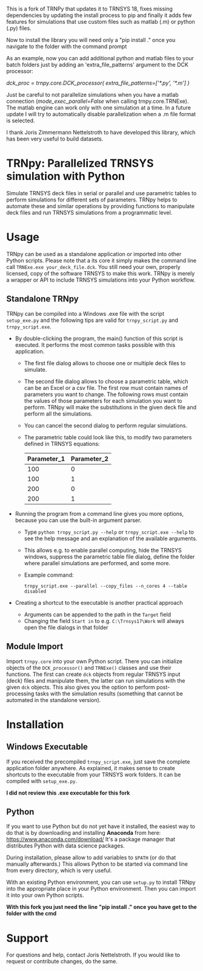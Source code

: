 This is a fork of TRNPy that updates it to TRNSYS 18, fixes missing dependencies 
by updating the install process to pip and finally it adds few features for 
simulations that use custom files such as matlab (.m) or python (.py) files.

Now to install the library you will need only a "pip install ." once you navigate 
to the folder with the command prompt

As an example, now you can add additional python and matlab files to your batch 
folders just by adding an 'extra_file_patterns' argument to the DCK processor:

_dck_proc = trnpy.core.DCK_processor(
        extra_file_patterns=['\*.py', '\*.m']
    )_

Just be careful to not parallelize simulations when you have a matlab connection 
(_mode_exec_parallel=False_ when calling trnpy.core.TRNExe).
The matlab engine can work only with one simulation at a time.
In a future update I will try to automatically disable parallelization when a
.m file format is selected.

I thank Joris Zimmermann Nettelstroth to have developed this library, which has 
been very useful to build datasets.

TRNpy: Parallelized TRNSYS simulation with Python
=================================================
Simulate TRNSYS deck files in serial or parallel and use parametric tables to
perform simulations for different sets of parameters. TRNpy helps to automate
these and similar operations by providing functions to manipulate deck files
and run TRNSYS simulations from a programmatic level.


Usage
=====
TRNpy can be used as a standalone application or imported into other Python
scripts. Please note that a its core it simply makes the command line call
`TRNExe.exe your_deck_file.dck`. You still need your own, properly licensed,
copy of the software TRNSYS to make this work. TRNpy is merely a wrapper
or API to include TRNSYS simulations into your Python workflow.

Standalone TRNpy
----------------
TRNpy can be compiled into a Windows .exe file with the script `setup_exe.py`
and the following tips are valid for `trnpy_script.py` and `trnpy_script.exe`.

* By double-clicking the program, the main() function of this script is
  executed. It performs the most common tasks possible with this application.

    * The first file dialog allows to choose one or multiple deck files to
      simulate.
    * The second file dialog allows to choose a parametric table, which can be
      an Excel or a csv file. The first row must contain names of parameters
      you want to change. The following rows must contain the values of those
      parameters for each simulation you want to perform. TRNpy will make
      the substitutions in the given deck file and perform all the simulations.
    * You can cancel the second dialog to perform regular simulations.
    * The parametric table could look like this, to modify two parameters
      defined in TRNSYS equations:

        | Parameter_1 | Parameter_2 |
        | ----------- | ----------- |
        | 100         | 0           |
        | 100         | 1           |
        | 200         | 0           |
        | 200         | 1           |

* Running the program from a command line gives you more options, because
  you can use the built-in argument parser.

    * Type `python trnpy_script.py --help` or `trnpy_script.exe --help` to see
      the help message and an explanation of the available arguments.
    * This allows e.g. to enable parallel computing, hide the TRNSYS windows,
      suppress the parametric table file dialog, define the folder where
      parallel simulations are performed, and some more.
    * Example command:

        `trnpy_script.exe --parallel --copy_files --n_cores 4 --table disabled`

* Creating a shortcut to the executable is another practical approach

    * Arguments can be appended to the path in the `Target` field
    * Changing the field `Start in` to e.g. `C:\Trnsys17\Work` will always
      open the file dialogs in that folder

Module Import
-------------
Import `trnpy.core` into your own Python script. There you can
initialize objects of the `DCK_processor()` and `TRNExe()` classes and use
their functions. The first can create `dck` objects from regular TRNSYS
input (deck) files and manipulate them, the latter can run simulations with
the given `dck` objects.
This also gives you the option to perform post-processing tasks with
the simulation results (something that cannot be automated in the standalone
version).


Installation
============

Windows Executable
------------------
If you received the precompiled `trnpy_script.exe`, just save the complete
application folder anywhere. As explained, it makes sense to
create shortcuts to the executable from your TRNSYS work folders.
It can be compiled with `setup_exe.py`.

**I did not review this .exe executable for this fork**

Python
------
If you want to use Python but do not yet have it installed, the easiest way to
do that is by downloading and installing **Anaconda** from here:
https://www.anaconda.com/download/
It's a package manager that distributes Python with data science packages.

During installation, please allow to add variables to `$PATH` (or do that
manually afterwards.) This allows Python to be started via command line from
every directory, which is very useful.

With an existing Python environment, you can use `setup.py` to install
TRNpy into the appropriate place in your Python environment. Then you can
import it into your own Python scripts.

**With this fork you just need the line "pip install ." once you have get to
the folder with the cmd**


Support
=======
For questions and help, contact Joris Nettelstroth.
If you would like to request or contribute changes, do the same.
